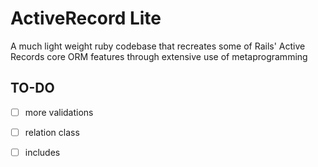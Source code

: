# ActiveRecord Lite
A much light weight ruby codebase that recreates some of Rails' Active Records core ORM features through extensive use of metaprogramming


## TO-DO
- [ ] more validations
- [ ] relation class
- [ ] includes

